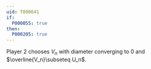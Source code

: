 ```yaml
---
uid: T000641
if:
  P000055: true
then:
  P000205: true
---
```


Player 2 chooses $V_n$ with diameter converging to $0$ and $\overline{V_n}\subseteq U_n$.
